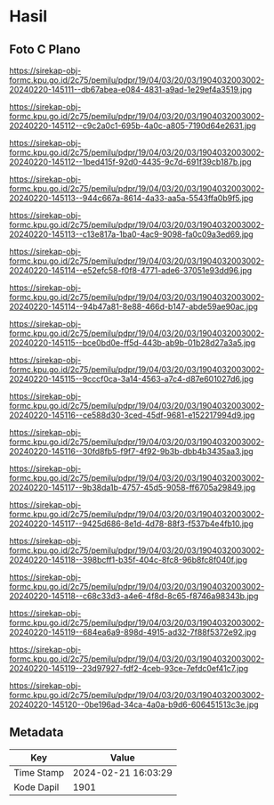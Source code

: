 # Hasil

## Foto C Plano

https://sirekap-obj-formc.kpu.go.id/2c75/pemilu/pdpr/19/04/03/20/03/1904032003002-20240220-145111--db67abea-e084-4831-a9ad-1e29ef4a3519.jpg

https://sirekap-obj-formc.kpu.go.id/2c75/pemilu/pdpr/19/04/03/20/03/1904032003002-20240220-145112--c9c2a0c1-695b-4a0c-a805-7190d64e2631.jpg

https://sirekap-obj-formc.kpu.go.id/2c75/pemilu/pdpr/19/04/03/20/03/1904032003002-20240220-145112--1bed415f-92d0-4435-9c7d-691f39cb187b.jpg

https://sirekap-obj-formc.kpu.go.id/2c75/pemilu/pdpr/19/04/03/20/03/1904032003002-20240220-145113--944c667a-8614-4a33-aa5a-5543ffa0b9f5.jpg

https://sirekap-obj-formc.kpu.go.id/2c75/pemilu/pdpr/19/04/03/20/03/1904032003002-20240220-145113--c13e817a-1ba0-4ac9-9098-fa0c09a3ed69.jpg

https://sirekap-obj-formc.kpu.go.id/2c75/pemilu/pdpr/19/04/03/20/03/1904032003002-20240220-145114--e52efc58-f0f8-4771-ade6-37051e93dd96.jpg

https://sirekap-obj-formc.kpu.go.id/2c75/pemilu/pdpr/19/04/03/20/03/1904032003002-20240220-145114--94b47a81-8e88-466d-b147-abde59ae90ac.jpg

https://sirekap-obj-formc.kpu.go.id/2c75/pemilu/pdpr/19/04/03/20/03/1904032003002-20240220-145115--bce0bd0e-ff5d-443b-ab9b-01b28d27a3a5.jpg

https://sirekap-obj-formc.kpu.go.id/2c75/pemilu/pdpr/19/04/03/20/03/1904032003002-20240220-145115--9cccf0ca-3a14-4563-a7c4-d87e601027d6.jpg

https://sirekap-obj-formc.kpu.go.id/2c75/pemilu/pdpr/19/04/03/20/03/1904032003002-20240220-145116--ce588d30-3ced-45df-9681-e152217994d9.jpg

https://sirekap-obj-formc.kpu.go.id/2c75/pemilu/pdpr/19/04/03/20/03/1904032003002-20240220-145116--30fd8fb5-f9f7-4f92-9b3b-dbb4b3435aa3.jpg

https://sirekap-obj-formc.kpu.go.id/2c75/pemilu/pdpr/19/04/03/20/03/1904032003002-20240220-145117--9b38da1b-4757-45d5-9058-ff6705a29849.jpg

https://sirekap-obj-formc.kpu.go.id/2c75/pemilu/pdpr/19/04/03/20/03/1904032003002-20240220-145117--9425d686-8e1d-4d78-88f3-f537b4e4fb10.jpg

https://sirekap-obj-formc.kpu.go.id/2c75/pemilu/pdpr/19/04/03/20/03/1904032003002-20240220-145118--398bcff1-b35f-404c-8fc8-96b8fc8f040f.jpg

https://sirekap-obj-formc.kpu.go.id/2c75/pemilu/pdpr/19/04/03/20/03/1904032003002-20240220-145118--c68c33d3-a4e6-4f8d-8c65-f8746a98343b.jpg

https://sirekap-obj-formc.kpu.go.id/2c75/pemilu/pdpr/19/04/03/20/03/1904032003002-20240220-145119--684ea6a9-898d-4915-ad32-7f88f5372e92.jpg

https://sirekap-obj-formc.kpu.go.id/2c75/pemilu/pdpr/19/04/03/20/03/1904032003002-20240220-145119--23d97927-fdf2-4ceb-93ce-7efdc0ef41c7.jpg

https://sirekap-obj-formc.kpu.go.id/2c75/pemilu/pdpr/19/04/03/20/03/1904032003002-20240220-145120--0be196ad-34ca-4a0a-b9d6-606451513c3e.jpg


## Metadata

| Key        | Value               |
| ---------- | ------------------- |
| Time Stamp | 2024-02-21 16:03:29 |
| Kode Dapil | 1901                |



